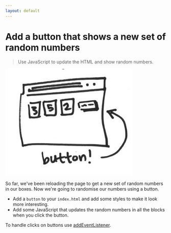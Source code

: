```yaml
---
layout: default
---
```


<h1 data-task-number="6">Add a button that shows a new set of random numbers</h1>

> Use JavaScript to update the HTML and show random numbers.

![](./img/5.jpg)

So far, we've been reloading the page to get a new set of random numbers in our boxes. Now we're going to randomise our numbers using a button.

* Add a `button` to your `index.html` and add some styles to make it look more interesting.
* Add some JavaScript that updates the random numbers in all the blocks when you click the button.

To handle clicks on buttons use [addEventListener](https://developer.mozilla.org/en-US/docs/Web/API/EventTarget/addEventListener).
